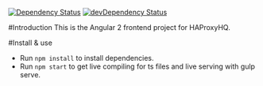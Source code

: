 [![Dependency Status](https://david-dm.org/haproxyhq/frontend.svg)](https://david-dm.org/haproxyhq/frontend) [![devDependency Status](https://david-dm.org/haproxyhq/frontend/dev-status.svg)](https://david-dm.org/haproxyhq/frontend#info=devDependencies)

#Introduction
This is the Angular 2 frontend project for HAProxyHQ.

#Install & use
- Run ```npm install``` to install dependencies.
- Run ```npm start``` to get live compiling for ts files and live serving with gulp serve.
